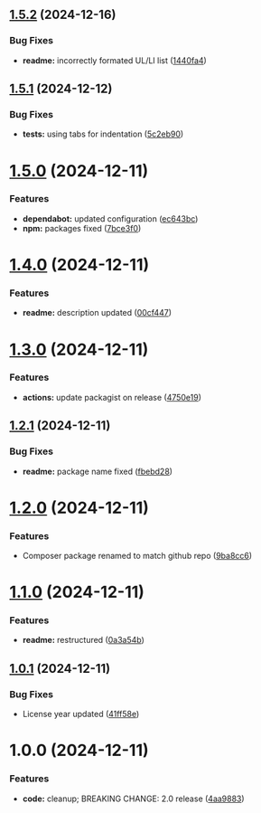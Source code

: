 ## [1.5.2](https://github.com/wUFr/php-language-localizer/compare/v1.5.1...v1.5.2) (2024-12-16)


### Bug Fixes

* **readme:** incorrectly formated UL/LI list ([1440fa4](https://github.com/wUFr/php-language-localizer/commit/1440fa484b238dcdf5f9a1609373f5b74f50e5fa))

## [1.5.1](https://github.com/wUFr/php-language-localizer/compare/v1.5.0...v1.5.1) (2024-12-12)


### Bug Fixes

* **tests:** using tabs for indentation ([5c2eb90](https://github.com/wUFr/php-language-localizer/commit/5c2eb900026afbfe0461485afae8a06852e474f4))

# [1.5.0](https://github.com/wUFr/php-language-localizer/compare/v1.4.0...v1.5.0) (2024-12-11)


### Features

* **dependabot:** updated configuration ([ec643bc](https://github.com/wUFr/php-language-localizer/commit/ec643bc701246fcb562d2d7f60002fc2b92018f9))
* **npm:** packages fixed ([7bce3f0](https://github.com/wUFr/php-language-localizer/commit/7bce3f0dd3c021d2a30078a2a7ecf4b5851678a7))

# [1.4.0](https://github.com/wUFr/php-language-localizer/compare/v1.3.0...v1.4.0) (2024-12-11)


### Features

* **readme:** description updated ([00cf447](https://github.com/wUFr/php-language-localizer/commit/00cf447e34b4aa447e8ae490f26978a0f4625cfd))

# [1.3.0](https://github.com/wUFr/php-language-localizer/compare/v1.2.1...v1.3.0) (2024-12-11)


### Features

* **actions:** update packagist on release ([4750e19](https://github.com/wUFr/php-language-localizer/commit/4750e192b6cfd4f6bc95d807ec6d2e4a205b30c5))

## [1.2.1](https://github.com/wUFr/php-language-localizer/compare/v1.2.0...v1.2.1) (2024-12-11)


### Bug Fixes

* **readme:** package name fixed ([fbebd28](https://github.com/wUFr/php-language-localizer/commit/fbebd28739763635f20e193471662f057f234cd5))

# [1.2.0](https://github.com/wUFr/php-language-localizer/compare/v1.1.0...v1.2.0) (2024-12-11)


### Features

* Composer package renamed to match github repo ([9ba8cc6](https://github.com/wUFr/php-language-localizer/commit/9ba8cc635ad325273049f323a90127137eaebdc2))

# [1.1.0](https://github.com/wUFr/php-language-localizer/compare/v1.0.1...v1.1.0) (2024-12-11)


### Features

* **readme:** restructured ([0a3a54b](https://github.com/wUFr/php-language-localizer/commit/0a3a54b779fa6c38c249fe55ba6eeb413eac16ee))

## [1.0.1](https://github.com/wUFr/php-language-localizer/compare/v1.0.0...v1.0.1) (2024-12-11)


### Bug Fixes

* License year updated ([41ff58e](https://github.com/wUFr/php-language-localizer/commit/41ff58e16fb08863924bbf33e38eced60462b95f))

# 1.0.0 (2024-12-11)


### Features

* **code:** cleanup; BREAKING CHANGE: 2.0 release ([4aa9883](https://github.com/wUFr/php-language-localizer/commit/4aa98838645366a70a0c49aaff7491871e7b5770))
